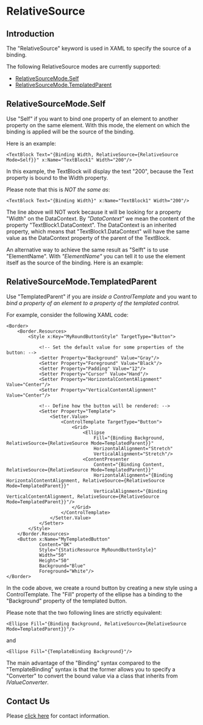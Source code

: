 # RelativeSource

## Introduction

The "RelativeSource" keyword is used in XAML to specify the source of a binding.

The following RelativeSource modes are currently supported:

* [RelativeSourceMode.Self](#relativesourcemodeself)
* [RelativeSourceMode.TemplatedParent](#relativesourcemodetemplatedparent)


## RelativeSourceMode.Self
Use "Self" if you want to bind one property of an element to another property on the same element. With this mode, the element on which the binding is applied will be the source of the binding.

Here is an example:

`<TextBlock Text="{Binding Width, RelativeSource={RelativeSource Mode=Self}}" x:Name="TextBlock1" Width="200"/>`

In this example, the TextBlock will display the text "200", because the Text property is bound to the Width property.

Please note that this is *NOT the same as*:

`<TextBlock Text="{Binding Width}" x:Name="TextBlock1" Width="200"/>`

The line above will NOT work because it will be looking for a property "Width" on the DataContext. By *"DataContext"* we mean the content of the property "TextBlock1.DataContext". The DataContext is an inherited property, which means that "TextBlock1.DataContext" will have the same value as the DataContext property of the parent of the TextBlock.

An alternative way to achieve the same result as "Selft" is to use "ElementName". With *"ElementName"* you can tell it to use the element itself as the source of the binding. Here is an example:

<TextBlock Text="{Binding Width, ElementName=TextBlock1}" x:Name="TextBlock1" Width="200"/>


## RelativeSourceMode.TemplatedParent

Use "TemplatedParent" if you are *inside a ControlTemplate* and you want to *bind a property of an element to a property of the templated control.*

For example, consider the following XAML code:
```
<Border>
    <Border.Resources>
        <Style x:Key="MyRoundButtonStyle" TargetType="Button">

            <!-- Set the default value for some properties of the button: -->
            <Setter Property="Background" Value="Gray"/>
            <Setter Property="Foreground" Value="Black"/>
            <Setter Property="Padding" Value="12"/>
            <Setter Property="Cursor" Value="Hand"/>
            <Setter Property="HorizontalContentAlignment" Value="Center"/>
            <Setter Property="VerticalContentAlignment" Value="Center"/>

            <!-- Define how the button will be rendered: -->
            <Setter Property="Template">
                <Setter.Value>
                    <ControlTemplate TargetType="Button">
                        <Grid>
                            <Ellipse
                                Fill="{Binding Background, RelativeSource={RelativeSource Mode=TemplatedParent}}"
                                HorizontalAlignment="Stretch"
                                VerticalAlignment="Stretch"/>
                            <ContentPresenter
                                Content="{Binding Content, RelativeSource={RelativeSource Mode=TemplatedParent}}"
                                HorizontalAlignment="{Binding HorizontalContentAlignment, RelativeSource={RelativeSource Mode=TemplatedParent}}"
                                VerticalAlignment="{Binding VerticalContentAlignment, RelativeSource={RelativeSource Mode=TemplatedParent}}"/>
                        </Grid>
                    </ControlTemplate>
                </Setter.Value>
            </Setter>
        </Style>
    </Border.Resources>
    <Button x:Name="MyTemplatedButton"
            Content="OK"
            Style="{StaticResource MyRoundButtonStyle}"
            Width="50"
            Height="50"
            Background="Blue"
            Foreground="White"/>
</Border>
```

In the code above, we create a round button by creating a new style using a ControlTemplate. The "Fill" property of the ellipse has a binding to the "Background" property of the templated button.

Please note that the two following lines are strictly equivalent:

`<Ellipse Fill="{Binding Background, RelativeSource={RelativeSource Mode=TemplatedParent}}"/>`

and

`<Ellipse Fill="{TemplateBinding Background}"/>`

The main advantage of the "Binding" syntax compared to the "TemplateBinding" syntax is that the former allows you to specify a "Converter" to convert the bound value via a class that inherits from *IValueConverter*.

## Contact Us
Please [click here](https://opensilver.net/contact.aspx) for contact information.